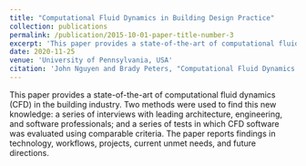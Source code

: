 ```yaml
---
title: "Computational Fluid Dynamics in Building Design Practice"
collection: publications
permalink: /publication/2015-10-01-paper-title-number-3
excerpt: 'This paper provides a state-of-the-art of computational fluid dynamics (CFD) in the building industry.'
date: 2020-11-25
venue: 'University of Pennsylvania, USA'
citation: 'John Nguyen and Brady Peters, "Computational Fluid Dynamics in Building Design Practice," in Proceedings of ACADIA 2020 Conference Association for Computer Aided Design in Architecture, pp.574-583, ISBN: 978-0-578-95213-0'
---
```


This paper provides a state-of-the-art of computational fluid dynamics (CFD) in the building industry. Two methods were used to find this new knowledge: a series of interviews with leading architecture, engineering, and software professionals; and a series of tests in which CFD software was evaluated using comparable criteria. The paper reports findings in technology, workflows, projects, current unmet needs, and future directions.
